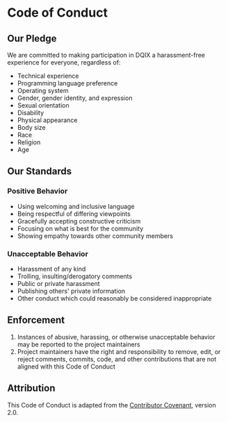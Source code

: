 # Code of Conduct

## Our Pledge

We are committed to making participation in DQIX a harassment-free experience for everyone, regardless of:
- Technical experience
- Programming language preference
- Operating system
- Gender, gender identity, and expression
- Sexual orientation
- Disability
- Physical appearance
- Body size
- Race
- Religion
- Age

## Our Standards

### Positive Behavior
- Using welcoming and inclusive language
- Being respectful of differing viewpoints
- Gracefully accepting constructive criticism
- Focusing on what is best for the community
- Showing empathy towards other community members

### Unacceptable Behavior
- Harassment of any kind
- Trolling, insulting/derogatory comments
- Public or private harassment
- Publishing others' private information
- Other conduct which could reasonably be considered inappropriate

## Enforcement

1. Instances of abusive, harassing, or otherwise unacceptable behavior may be reported to the project maintainers
2. Project maintainers have the right and responsibility to remove, edit, or reject comments, commits, code, and other contributions that are not aligned with this Code of Conduct

## Attribution

This Code of Conduct is adapted from the [Contributor Covenant](https://www.contributor-covenant.org), version 2.0. 